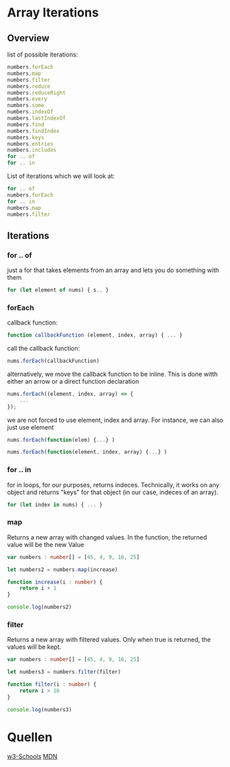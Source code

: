 # Array Iterations

## Overview
list of possible iterations:

```typescript
numbers.forEach
numbers.map
numbers.filter
numbers.reduce
numbers.reduceRight
numbers.every
numbers.some
numbers.indexOf
numbers.lastIndexOf
numbers.find
numbers.findIndex
numbers.keys
numbers.entries
numbers.includes
for .. of
for .. in
```

List of iterations which we will look at:

```typescript
for .. of
numbers.forEach
for .. in
numbers.map
numbers.filter
```
## Iterations

### for .. of

just a for that takes elements from an array and lets you do something with them

```typescript
for (let element of nums) { s.. }
```
### forEach

callback function: 
```typescript
function callbackFunction (element, index, array) { ... }
```
call the callback function: 

```typescript
nums.forEach(callbackFunction)  
```
alternatively, we move the callback function to be inline. This is done witth either an arrow or a direct function declaration

```typescript
nums.forEach((element, index, array) => {
    ...
});
```
we are not forced to use element, index and array. For instance, we can also just use element
```typescript
nums.forEach(function(elem) {...} ) 

nums.forEach(function(element, index, array) {...} )
```

### for .. in

for in loops, for our purposes, returns indeces. Technically, it works on any object and returns "keys" for that object (in our case, indeces of an array).

```typescript
for (let index in nums) { ... }
```
### map

Returns a new array with changed values. In the function, the returned value will be the new Value

```typescript
var numbers : number[] = [45, 4, 9, 16, 25]

let numbers2 = numbers.map(increase)

function increase(i : number) {
    return i + 1
}

console.log(numbers2)
```

### filter

Returns a new array with filtered values. Only when true is returned, the values will be kept.

```typescript
var numbers : number[] = [45, 4, 9, 16, 25]

let numbers3 = numbers.filter(filter)

function filter(i : number) {
    return i > 10
}

console.log(numbers3)
```


# Quellen

[w3-Schools](https://www.w3schools.com/js/js_array_iteration.asp)
[MDN](https://developer.mozilla.org/en-US/docs/Web/JavaScript/Reference/Global_Objects/Array/forEach)
